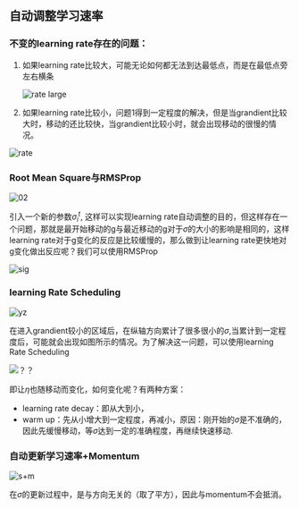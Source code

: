 ## 自动调整学习速率

### 不变的learning rate存在的问题：

1. 如果learning rate比较大，可能无论如何都无法到达最低点，而是在最低点旁左右横条

   ![rate large](https://zjyimage.oss-cn-beijing.aliyuncs.com/202305052114801.PNG)

2. 如果learning rate比较小，问题1得到一定程度的解决，但是当grandient比较大时，移动的还比较快，当grandient比较小时，就会出现移动的很慢的情况。

![rate](https://zjyimage.oss-cn-beijing.aliyuncs.com/202305052114802.PNG)

### Root Mean Square与RMSProp

![02](https://zjyimage.oss-cn-beijing.aliyuncs.com/202305052114803.PNG)

引入一个新的参数$\sigma_i^t$, 这样可以实现learning rate自动调整的目的，但这样存在一个问题，那就是最开始移动的g与最近移动的g对于$\sigma$的大小的影响是相同的，这样learning rate对于g变化的反应是比较缓慢的，那么做到让learning rate更快地对g变化做出反应呢？我们可以使用RMSProp

![sig](https://zjyimage.oss-cn-beijing.aliyuncs.com/202305052114804.PNG)

### learning Rate Scheduling

![yz](https://zjyimage.oss-cn-beijing.aliyuncs.com/202305052114805.PNG)

在进入grandient较小的区域后，在纵轴方向累计了很多很小的$\sigma$,当累计到一定程度后，可能就会出现如图所示的情况。为了解决这一问题，可以使用learning Rate Scheduling

![？？](https://zjyimage.oss-cn-beijing.aliyuncs.com/202305052114806.PNG)

即让$\eta$也随移动而变化，如何变化呢？有两种方案：

- learning rate decay：即从大到小，
- warm up：先从小增大到一定程度，再减小，原因：刚开始的$\sigma$是不准确的，因此先缓慢移动，等$\sigma$达到一定的准确程度，再继续快速移动.

### 自动更新学习速率+Momentum

![s+m](https://zjyimage.oss-cn-beijing.aliyuncs.com/202305052114807.PNG)

在$\sigma$的更新过程中，是与方向无关的（取了平方），因此与momentum不会抵消。
